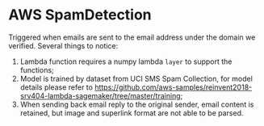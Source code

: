 # AWS SpamDetection
Triggered when emails are sent to the email address under the domain we verified. Several things to notice:
1. Lambda function requires a numpy lambda `layer` to support the functions;
2. Model is trained by dataset from UCI SMS Spam Collection, for model details please refer to https://github.com/aws-samples/reinvent2018-srv404-lambda-sagemaker/tree/master/training;
3. When sending back email reply to the original sender, email content is retained, but image and superlink format are not able to be parsed.
